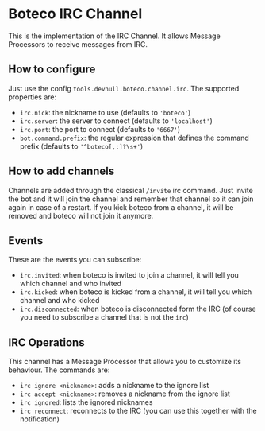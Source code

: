 # Boteco IRC Channel

This is the implementation of the IRC Channel. It allows Message Processors to receive messages from IRC.

## How to configure

Just use the config `tools.devnull.boteco.channel.irc`. The supported properties are:

- `irc.nick`: the nickname to use (defaults to `'boteco'`)
- `irc.server`: the server to connect (defaults to `'localhost'`)
- `irc.port`: the port to connect (defaults to `'6667'`)
- `bot.command.prefix`: the regular expression that defines the command prefix (defaults to `'^boteco[,:]?\s+'`)

## How to add channels

Channels are added through the classical `/invite` irc command. Just invite the bot and it will join the channel
and remember that channel so it can join again in case of a restart. If you kick boteco from a channel, it will be
removed and boteco will not join it anymore.

## Events

These are the events you can subscribe:

- `irc.invited`: when boteco is invited to join a channel, it will tell you which channel and who invited
- `irc.kicked`: when boteco is kicked from a channel, it will tell you which channel and who kicked
- `irc.disconnected`: when boteco is disconnected form the IRC (of course you need to subscribe a channel that is
not the `irc`)

## IRC Operations

This channel has a Message Processor that allows you to customize its behaviour. The commands are:

- `irc ignore <nickname>`: adds a nickname to the ignore list
- `irc accept <nickname>`: removes a nickname from the ignore list
- `irc ignored`: lists the ignored nicknames
- `irc reconnect`: reconnects to the IRC (you can use this together with the notification)

